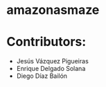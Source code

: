 # amazonasmaze
# Contributors:
- Jesús Vázquez Pigueiras
- Enrique Delgado Solana
- Diego Díaz Bailón
